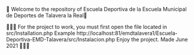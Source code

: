 👋 Welcome to the repository of Escuela Deportiva de la Escuela Municipal de Deportes de Talavera la Real👋

👨🏻‍💻 
    For the project to work, you must first open the file located in src/Installation.php 
    Example http://localhost:81/emdtalavera1/Escuela-Deportiva-EMD-Talavera/src/Instalacion.php
    Enjoy the project.
    Made June 2021 
👨🏻‍💻

